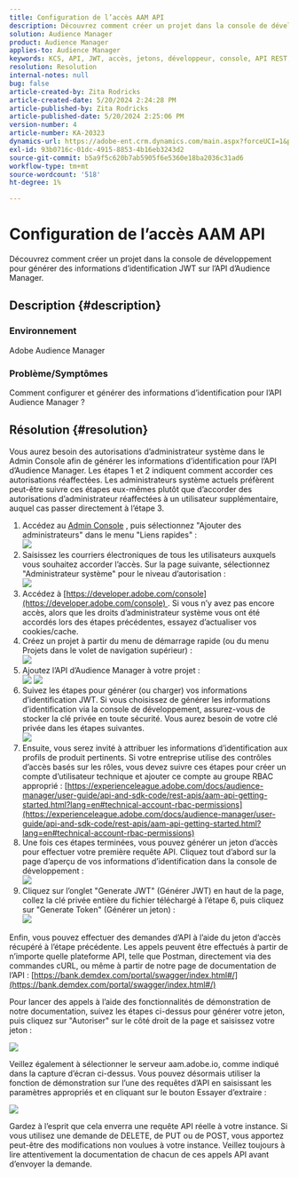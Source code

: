 ```yaml
---
title: Configuration de l’accès AAM API
description: Découvrez comment créer un projet dans la console de développement pour générer des informations d’identification JWT sur l’API d’Audience Manager.
solution: Audience Manager
product: Audience Manager
applies-to: Audience Manager
keywords: KCS, API, JWT, accès, jetons, développeur, console, API REST, REST
resolution: Resolution
internal-notes: null
bug: false
article-created-by: Zita Rodricks
article-created-date: 5/20/2024 2:24:28 PM
article-published-by: Zita Rodricks
article-published-date: 5/20/2024 2:25:06 PM
version-number: 4
article-number: KA-20323
dynamics-url: https://adobe-ent.crm.dynamics.com/main.aspx?forceUCI=1&pagetype=entityrecord&etn=knowledgearticle&id=16de6aa6-b416-ef11-9f8a-6045bd026dc7
exl-id: 93b0716c-01dc-4915-8853-4b16eb3243d2
source-git-commit: b5a9f5c620b7ab5905f6e5360e18ba2036c31ad6
workflow-type: tm+mt
source-wordcount: '518'
ht-degree: 1%

---
```


# Configuration de l’accès AAM API


Découvrez comment créer un projet dans la console de développement pour générer des informations d’identification JWT sur l’API d’Audience Manager.

## Description {#description}


### Environnement

Adobe Audience Manager

### Problème/Symptômes

Comment configurer et générer des informations d’identification pour l’API Audience Manager ?


## Résolution {#resolution}


Vous aurez besoin des autorisations d’administrateur système dans le Admin Console afin de générer les informations d’identification pour l’API d’Audience Manager. Les étapes 1 et 2 indiquent comment accorder ces autorisations réaffectées. Les administrateurs système actuels préfèrent peut-être suivre ces étapes eux-mêmes plutôt que d’accorder des autorisations d’administrateur réaffectées à un utilisateur supplémentaire, auquel cas passer directement à l’étape 3.

1. Accédez au [Admin Console](https://adminconsole.adobe.com/) , puis sélectionnez &quot;Ajouter des administrateurs&quot; dans le menu &quot;Liens rapides&quot; :<br>    ![](assets/27c759f0-4418-ed11-b83e-0022480868ff.png)
2. Saisissez les courriers électroniques de tous les utilisateurs auxquels vous souhaitez accorder l’accès. Sur la page suivante, sélectionnez &quot;Administrateur système&quot; pour le niveau d’autorisation :<br>    ![](assets/4eaf764b-4518-ed11-b83e-0022480868ff.png)
3. Accédez à [https://developer.adobe.com/console](https://developer.adobe.com/console) . Si vous n’y avez pas encore accès, alors que les droits d’administrateur système vous ont été accordés lors des étapes précédentes, essayez d’actualiser vos cookies/cache.
4. Créez un projet à partir du menu de démarrage rapide (ou du menu Projets dans le volet de navigation supérieur) :<br>    ![](assets/363a9d79-1418-ed11-b83e-0022480868ff.png)
5. Ajoutez l’API d’Audience Manager à votre projet :<br>    ![](assets/a06e1ebd-1418-ed11-b83e-0022480868ff.png)
   ![](assets/26768505-1518-ed11-b83e-0022480868ff.png)
6. Suivez les étapes pour générer (ou charger) vos informations d’identification JWT. Si vous choisissez de générer les informations d’identification via la console de développement, assurez-vous de stocker la clé privée en toute sécurité. Vous aurez besoin de votre clé privée dans les étapes suivantes.<br>    ![](assets/d7e73a64-1518-ed11-b83e-0022480868ff.png)
7. Ensuite, vous serez invité à attribuer les informations d’identification aux profils de produit pertinents. Si votre entreprise utilise des contrôles d’accès basés sur les rôles, vous devez suivre ces étapes pour créer un compte d’utilisateur technique et ajouter ce compte au groupe RBAC approprié : [https://experienceleague.adobe.com/docs/audience-manager/user-guide/api-and-sdk-code/rest-apis/aam-api-getting-started.html?lang=en#technical-account-rbac-permissions](https://experienceleague.adobe.com/docs/audience-manager/user-guide/api-and-sdk-code/rest-apis/aam-api-getting-started.html?lang=en#technical-account-rbac-permissions)
8. Une fois ces étapes terminées, vous pouvez générer un jeton d’accès pour effectuer votre première requête API. Cliquez tout d’abord sur la page d’aperçu de vos informations d’identification dans la console de développement :<br>    ![](assets/f9ef434b-ef22-ed11-b83e-0022480868ff.png)
9. Cliquez sur l’onglet &quot;Generate JWT&quot; (Générer JWT) en haut de la page, collez la clé privée entière du fichier téléchargé à l’étape 6, puis cliquez sur &quot;Generate Token&quot; (Générer un jeton) :<br>    ![](assets/54d65c8d-ef22-ed11-b83e-0022480868ff.png)


Enfin, vous pouvez effectuer des demandes d’API à l’aide du jeton d’accès récupéré à l’étape précédente. Les appels peuvent être effectués à partir de n’importe quelle plateforme API, telle que Postman, directement via des commandes cURL, ou même à partir de notre page de documentation de l’API : [https://bank.demdex.com/portal/swagger/index.html#/](https://bank.demdex.com/portal/swagger/index.html#/)

Pour lancer des appels à l’aide des fonctionnalités de démonstration de notre documentation, suivez les étapes ci-dessus pour générer votre jeton, puis cliquez sur &quot;Autoriser&quot; sur le côté droit de la page et saisissez votre jeton :

![](assets/ba540b4f-f022-ed11-b83e-0022480868ff.png)

Veillez également à sélectionner le serveur aam.adobe.io, comme indiqué dans la capture d’écran ci-dessus. Vous pouvez désormais utiliser la fonction de démonstration sur l’une des requêtes d’API en saisissant les paramètres appropriés et en cliquant sur le bouton Essayer d’extraire :

![](assets/0ef8197f-f022-ed11-b83e-0022480868ff.png)

Gardez à l’esprit que cela enverra une requête API réelle à votre instance. Si vous utilisez une demande de DELETE, de PUT ou de POST, vous apportez peut-être des modifications non voulues à votre instance. Veillez toujours à lire attentivement la documentation de chacun de ces appels API avant d’envoyer la demande.
